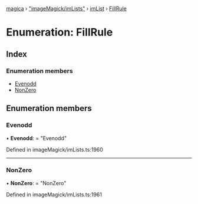 [magica](../README.md) › ["imageMagick/imLists"](../modules/_imagemagick_imlists_.md) › [imList](../modules/_imagemagick_imlists_.imlist.md) › [FillRule](_imagemagick_imlists_.imlist.fillrule.md)

# Enumeration: FillRule

## Index

### Enumeration members

* [Evenodd](_imagemagick_imlists_.imlist.fillrule.md#evenodd)
* [NonZero](_imagemagick_imlists_.imlist.fillrule.md#nonzero)

## Enumeration members

###  Evenodd

• **Evenodd**: = "Evenodd"

Defined in imageMagick/imLists.ts:1960

___

###  NonZero

• **NonZero**: = "NonZero"

Defined in imageMagick/imLists.ts:1961
